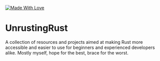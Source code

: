 [![Made With Love](https://img.shields.io/badge/Made%20With-Love-orange.svg)](https://github.com/chetanraj/awesome-github-badges)

# UnrustingRust

A collection of resources and projects aimed at making Rust more accessible and easier to use for beginners and experienced developers alike.
Mostly myself, hope for the best, brace for the worst.

